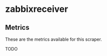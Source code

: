 [comment]: <> (Code generated by mdatagen. DO NOT EDIT.)

# zabbixreceiver

## Metrics

These are the metrics available for this scraper.

TODO